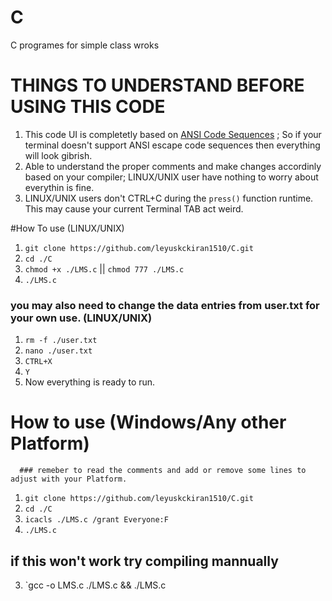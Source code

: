 # C
C programes for simple class wroks

# THINGS TO UNDERSTAND BEFORE USING THIS CODE
1) This code UI is completetly based on [ANSI Code Sequences](https://en.wikipedia.org/wiki/ANSI_escape_code) ; So if your terminal doesn't support
ANSI escape code sequences then everything will look  gibrish.
2) Able to understand the proper comments and make changes accordinly based on your compiler; LINUX/UNIX user have nothing to worry about everythin is fine.
3) LINUX/UNIX users don't CTRL+C during the `press()` function runtime. This may cause your current Terminal TAB act weird.

#How To use (LINUX/UNIX)
1. `git clone https://github.com/leyuskckiran1510/C.git`
2.  `cd ./C`
3.  `chmod +x ./LMS.c` || `chmod 777 ./LMS.c`
4.  `./LMS.c`

### you may also need to change the data entries from user.txt for your own use. (LINUX/UNIX)
1. `rm -f ./user.txt`
2. `nano ./user.txt`
3. `CTRL+X`
4. `Y`
5. Now everything is ready to run.


# How to use (Windows/Any other Platform)
      ### remeber to read the comments and add or remove some lines to adjust with your Platform.
1. `git clone https://github.com/leyuskckiran1510/C.git`
2.  `cd ./C`
3. `icacls ./LMS.c /grant Everyone:F`
4. `./LMS.c`

## if this won't work try compiling mannually
3. `gcc -o LMS.c ./LMS.c && ./LMS.c

